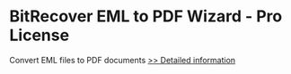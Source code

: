 # BitRecover EML to PDF Wizard - Pro License
Convert EML files to PDF documents
[>> Detailed information](https://secure.shareit.com/shareit/product.html?productid=300851667&affiliateid=200057808)